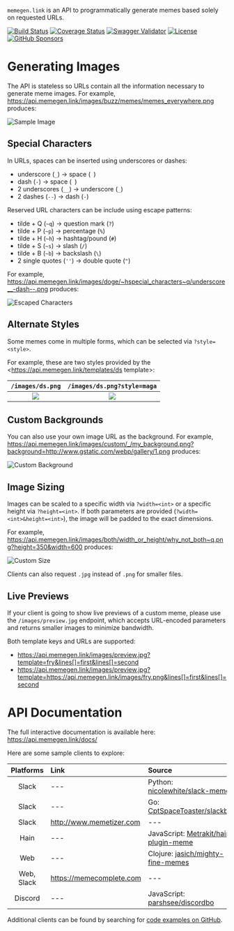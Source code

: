 `memegen.link` is an API to programmatically generate memes based solely on requested URLs.

[![Build Status](https://img.shields.io/circleci/build/github/jacebrowning/memegen)](https://circleci.com/gh/jacebrowning/memegen)
[![Coverage Status](http://img.shields.io/coveralls/jacebrowning/memegen/main.svg)](https://coveralls.io/r/jacebrowning/memegen)
[![Swagger Validator](https://img.shields.io/swagger/valid/3.0?label=docs&specUrl=https%3A%2F%2Fapi.memegen.link%2Fdocs%2Fswagger.json)](https://api.memegen.link/docs/) <!--content-->
[![License](https://img.shields.io/badge/license-mit-blue)](https://github.com/jacebrowning/memegen/blob/main/LICENSE.txt)
[![GitHub Sponsors](https://img.shields.io/badge/server%20costs-%2412%2Fmonth-red)](https://github.com/sponsors/jacebrowning)

# Generating Images

The API is stateless so URLs contain all the information necessary to generate meme images. For example, <https://api.memegen.link/images/buzz/memes/memes_everywhere.png> produces:

![Sample Image](https://api.memegen.link/images/buzz/memes/memes_everywhere.png?&width=600)

## Special Characters

In URLs, spaces can be inserted using underscores or dashes:

- underscore (`_`) → space (` `)
- dash (`-`) → space (` `)
- 2 underscores (`__`) → underscore (`_`)
- 2 dashes (`--`) → dash (`-`)

Reserved URL characters can be include using escape patterns:

- tilde + Q (`~q`) → question mark (`?`)
- tilde + P (`~p`) → percentage (`%`)
- tilde + H (`~h`) → hashtag/pound (`#`)
- tilde + S (`~s`) → slash (`/`)
- tilde + B (`~b`) → backslash (`\`)
- 2 single quotes (`''`) → double quote (`"`)

For example, <https://api.memegen.link/images/doge/~hspecial_characters~q/underscore__-dash--.png> produces:

![Escaped Characters](https://api.memegen.link/images/doge/~hspecial_characters~q/underscore__-dash--.png?&width=600)

## Alternate Styles

Some memes come in multiple forms, which can be selected via `?style=<style>`.

For example, these are two styles provided by the <https://api.memegen.link/templates/ds template>:

|                   `/images/ds.png`                    |                   `/images/ds.png?style=maga`                    |
| :---------------------------------------------------: | :--------------------------------------------------------------: |
| ![](https://api.memegen.link/images/ds.png?width=280) | ![](https://api.memegen.link/images/ds.png?style=maga&width=280) |

## Custom Backgrounds

You can also use your own image URL as the background. For example, <https://api.memegen.link/images/custom/_/my_background.png?background=http://www.gstatic.com/webp/gallery/1.png> produces:

![Custom Background](https://api.memegen.link/images/custom/_/my_background.png?background=http://www.gstatic.com/webp/gallery/1.png&width=600)

## Image Sizing

Images can be scaled to a specific width via `?width=<int>` or a specific height via `?height=<int>`. If both parameters are provided (`?width=<int>&height=<int>`), the image will be padded to the exact dimensions.

For example, <https://api.memegen.link/images/both/width_or_height/why_not_both~q.png?height=350&width=600> produces:

![Custom Size](https://api.memegen.link/images/both/width_or_height/why_not_both~q.png?height=350&width=600)

Clients can also request `.jpg` instead of `.png` for smaller files.

## Live Previews

If your client is going to show live previews of a custom meme, please use the `/images/preview.jpg` endpoint, which accepts URL-encoded parameters and returns smaller images to minimize bandwidth.

Both template keys and URLs are supported:

- <https://api.memegen.link/images/preview.jpg?template=fry&lines[]=first&lines[]=second>
- <https://api.memegen.link/images/preview.jpg?template=https://api.memegen.link/images/fry.png&lines[]=first&lines[]=second>

# API Documentation

The full interactive documentation is available here: <https://api.memegen.link/docs/>

Here are some sample clients to explore:

| Platforms  | Link                       | Source                                                                                |
| :--------: | :------------------------- | :------------------------------------------------------------------------------------ |
|   Slack    | ---                        | Python: [nicolewhite/slack-meme](https://github.com/nicolewhite/slack-meme)           | --- |
|   Slack    | ---                        | Go: [CptSpaceToaster/slackbot](https://github.com/CptSpaceToaster/slackbot)           | --- |
|   Slack    | <http://www.memetizer.com> | ---                                                                                   |
|    Hain    | ---                        | JavaScript: [Metrakit/hain-plugin-meme](https://github.com/Metrakit/hain-plugin-meme) |
|    Web     | ---                        | Clojure: [jasich/mighty-fine-memes](https://github.com/jasich/mighty-fine-memes)      |
| Web, Slack | <https://memecomplete.com> | ---                                                                                   |
|  Discord   | ---                        | JavaScript: [parshsee/discordbo](https://github.com/parshsee/discordbot)              |

Additional clients can be found by searching for [code examples on GitHub](https://github.com/search?o=desc&q=%22memegen.link%22+&ref=searchresults&s=indexed&type=Code&utf8=%E2%9C%93).

